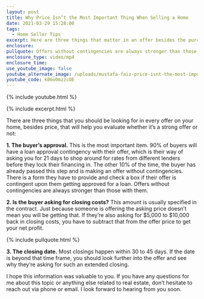 ```yaml
---
layout: post
title: Why Price Isn’t the Most Important Thing When Selling a Home
date: 2021-03-29 15:28:00
tags:
  - Home Seller Tips
excerpt: Here are three things that matter in an offer besides the purchase price.
enclosure:
pullquote: Offers without contingencies are always stronger than those with them.
enclosure_type: video/mp4
enclosure_time:
use_youtube_image: false
youtube_alternate_image: /uploads/mustafa-faiz-price-isnt-the-most-important-item-yt.jpg
youtube_code: k06o0mzzcOE
---
```

{% include youtube.html %}

{% include excerpt.html %}

There are three things that you should be looking for in every offer on your home, besides price, that will help you evaluate whether it’s a strong offer or not:

**1\. The buyer’s approval.** This is the most important item. 90% of buyers will have a loan approval contingency with their offer, which is their way of asking you for 21 days to shop around for rates from different lenders before they lock their financing in. The other 10% of the time, the buyer has already passed this step and is making an offer without contingencies. There is a form they have to provide and check a box if their offer is contingent upon them getting approved for a loan. Offers without contingencies are always stronger than those with them.

**2\. Is the buyer asking for closing costs?** This amount is usually specified in the contract. Just because someone is offering the asking price doesn’t mean you will be getting that. If they’re also asking for $5,000 to $10,000 back in closing costs, you have to subtract that from the offer price to get your net profit.

{% include pullquote.html %}

**3\. The closing date.** Most closings happen within 30 to 45 days. If the date is beyond that time frame, you should look further into the offer and see why they’re asking for such an extended closing.

I hope this information was valuable to you. If you have any questions for me about this topic or anything else related to real estate, don’t hesitate to reach out via phone or email. I look forward to hearing from you soon.
